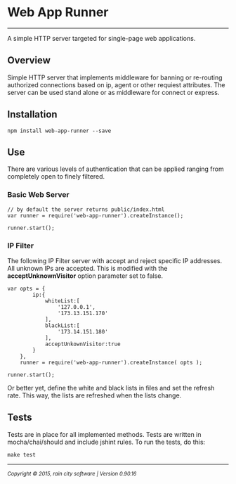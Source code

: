 # Web App Runner
- - -

A simple HTTP server targeted for single-page web applications.

## Overview

Simple HTTP server that implements middleware for banning or re-routing authorized connections based on ip, agent or other requiest attributes. The server can be used stand alone or as middleware for connect or express.

## Installation

	npm install web-app-runner --save

## Use

There are various levels of authentication that can be applied ranging from completely open to finely filtered.

### Basic Web Server

    // by default the server returns public/index.html
	var runner = require('web-app-runner').createInstance();

    runner.start();

### IP Filter

The following IP Filter server with accept and reject specific IP addresses.  All unknown IPs are accepted.  This is modified with the __acceptUnknownVisitor__ option parameter set to false.

	var opts = {
			ip:{
				whiteList:[
					'127.0.0.1',
					'173.13.151.170'
				],
				blackList:[
					'173.14.151.180'
				],
				acceptUnkownVisitor:true
			}
		},
		runner = require('web-app-runner').createInstance( opts );
		
	runner.start();
	
Or better yet, define the white and black lists in files and set the refresh rate.  This way, the lists are refreshed when the lists change.

## Tests

Tests are in place for all implemented methods. Tests are written in mocha/chai/should and include jshint rules.  To run the tests, do this:

	make test
	

	
- - -
<p><small><em>Copyright © 2015, rain city software | Version 0.90.16</em></small></p>
